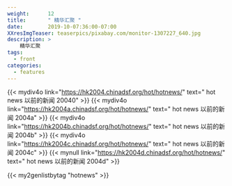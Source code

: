 ```yaml
---
weight:      12
title:       " 精华汇聚 "
date:        2019-10-07:36:00-07:00
XXresImgTeaser: teaserpics/pixabay.com/monitor-1307227_640.jpg
description: >
    精华汇聚 
tags:
  - front
categories:
  - features
---
```


{{< mydiv4o link="https://hk2004.chinadsf.org/hot/hotnews/" text=" hot news 以前的新闻 20040" >}}
{{< mydiv4o link="https://hk2004a.chinadsf.org/hot/hotnews/" text=" hot news 以前的新闻 2004a" >}}
{{< mydiv4o link="https://hk2004b.chinadsf.org/hot/hotnews/" text=" hot news 以前的新闻 2004b" >}}
{{< mydiv4o link="https://hk2004c.chinadsf.org/hot/hotnews/" text=" hot news 以前的新闻 2004c" >}}
{{< mynull link="https://hk2004d.chinadsf.org/hot/hotnews/" text=" hot news 以前的新闻 2004d" >}}



{{< my2genlistbytag "hotnews" >}}
